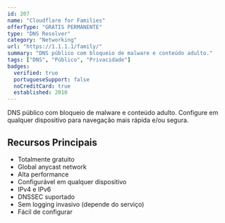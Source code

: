 ```yaml
---
id: 207
name: "Cloudflare for Families"
offerType: "GRÁTIS PERMANENTE"
type: "DNS Resolver"
category: "Networking"
url: "https://1.1.1.1/family/"
summary: "DNS público com bloqueio de malware e conteúdo adulto."
tags: ["DNS", "Público", "Privacidade"]
badges:
  verified: true
  portugueseSupport: false
  noCreditCard: true
  established: 2010
---
```


DNS público com bloqueio de malware e conteúdo adulto. Configure em qualquer dispositivo para navegação mais rápida e/ou segura.

## Recursos Principais

- Totalmente gratuito
- Global anycast network
- Alta performance
- Configurável em qualquer dispositivo
- IPv4 e IPv6
- DNSSEC suportado
- Sem logging invasivo (depende do serviço)
- Fácil de configurar
